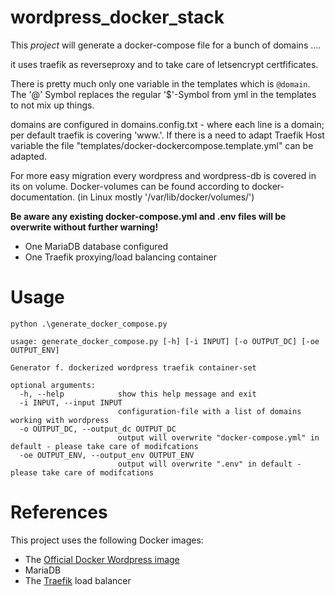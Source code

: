 # wordpress_docker_stack

This *project* will generate a docker-compose file for a bunch of domains ....

it uses traefik as reverseproxy and to take care of letsencrypt certfificates.

There is pretty much only one variable in the templates which is ```@domain```. The '@' Symbol replaces the regular '$'-Symbol from yml in the templates to not mix up things.

domains are configured in domains.config.txt - where each line is a domain; per default traefik is covering 'www.'. If there is a need to adapt Traefik Host variable the file "templates/docker-dockercompose.template.yml" can be adapted.

For more easy migration every wordpress and wordpress-db is covered in its on volume. Docker-volumes can be found according to docker-documentation. (in Linux mostly '/var/lib/docker/volumes/')

**Be aware any existing docker-compose.yml and .env files will be overwrite without further warning!**

* One MariaDB database configured
* One Traefik proxying/load balancing container

# Usage

```
python .\generate_docker_compose.py

usage: generate_docker_compose.py [-h] [-i INPUT] [-o OUTPUT_DC] [-oe OUTPUT_ENV]

Generator f. dockerized wordpress traefik container-set

optional arguments:
  -h, --help            show this help message and exit
  -i INPUT, --input INPUT
                        configuration-file with a list of domains working with wordpress
  -o OUTPUT_DC, --output_dc OUTPUT_DC
                        output will overwrite "docker-compose.yml" in default - please take care of modifcations
  -oe OUTPUT_ENV, --output_env OUTPUT_ENV
                        output will overwrite ".env" in default - please take care of modifcations
```

# References
This project uses the following Docker images:
* The [Official Docker Wordpress image](https://hub.docker.com/_/wordpress/)
* MariaDB
* The [Traefik](https://hub.docker.com/_/traefik/) load balancer
